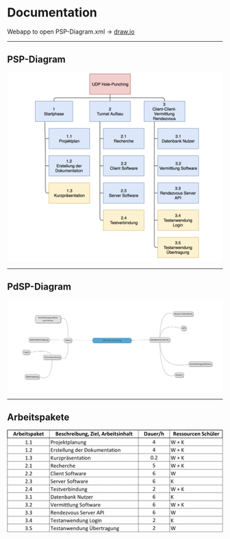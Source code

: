 # Documentation

Webapp to open PSP-Diagram.xml -> [draw.io](https://www.draw.io/ "draw.io")

___

## PSP-Diagram
![PSP-Diagram](PSP.png)

___

## PdSP-Diagram
![PdSP-Diagram](PdSP.png)

___

## Arbeitspakete
![Arbeitspakete](Arbeitspakete.png)


